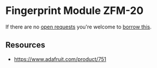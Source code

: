 # Fingerprint Module ZFM-20
If there are no [open requests](../../../../issues?q=is%3Aissue+is%3Aopen+%22Fingerprint+Module+ZFM-20%22+in%3Atitle) you're welcome to [borrow this](../../../../issues/new?title=Borrow+request+for+Fingerprint+Module+ZFM-20&body=1+piece+of+%5Bthis%5D%28..%2Fblob%2Fmain%2F.%2FHardware%2FModules%2FFingerprint_Module_ZFM-20.md%29+for+~2+weeks.).

## Resources
- https://www.adafruit.com/product/751
